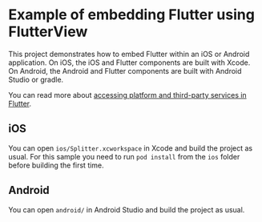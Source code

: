 # Example of embedding Flutter using FlutterView

This project demonstrates how to embed Flutter within an iOS or Android
application. On iOS, the iOS and Flutter components are built with Xcode. On
Android, the Android and Flutter components are built with Android Studio or
gradle.

You can read more about
[accessing platform and third-party services in Flutter](https://flutter.io/platform-services/).

## iOS

You can open `ios/Splitter.xcworkspace` in Xcode and build the project as
usual. For this sample you need to run `pod install` from the `ios` folder
before building the first time.

## Android

You can open `android/` in Android Studio and build the project as usual.
